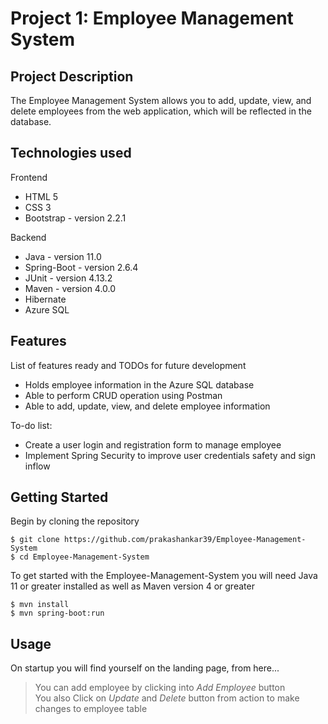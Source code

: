 # Project 1: Employee Management System

## Project Description
The Employee Management System allows you to add, update, view, and delete employees from the web application, which will be reflected in the database.

## Technologies used
  Frontend
   - HTML 5
   - CSS 3
   - Bootstrap - version 2.2.1
  
   Backend
   - Java - version 11.0
   - Spring-Boot - version 2.6.4
   - JUnit - version 4.13.2
   - Maven - version 4.0.0
   - Hibernate
   - Azure SQL

## Features
List of features ready and TODOs for future development
- Holds employee information in the Azure SQL database
- Able to perform CRUD operation using Postman
- Able to add, update, view, and delete employee information

To-do list:
- Create a user login and registration form to manage employee
- Implement Spring Security to improve user credentials safety and sign inflow

## Getting Started
Begin by cloning the repository
```
$ git clone https://github.com/prakashankar39/Employee-Management-System
$ cd Employee-Management-System
```

To get started with the Employee-Management-System you will need Java 11 or greater installed as well as Maven version 4 or greater
```
$ mvn install
$ mvn spring-boot:run
```

## Usage
On startup you will find yourself on the landing page, from here...
> You can add employee by clicking into *Add Employee* button <br />
> You also Click on *Update* and *Delete* button from action to make changes to employee table
